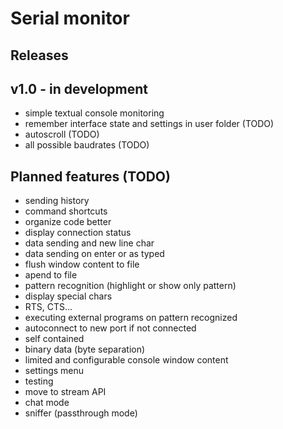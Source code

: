 # Serial monitor

## Releases
## v1.0 - in development
* simple textual console monitoring
* remember interface state and settings in user folder (TODO)
* autoscroll (TODO)
* all possible baudrates (TODO)

## Planned features (TODO)
* sending history
* command shortcuts
* organize code better
* display connection status
* data sending and new line char
* data sending on enter or as typed
* flush window content to file
* apend to file
* pattern recognition (highlight or show only pattern)
* display special chars
* RTS, CTS...
* executing external programs on pattern recognized
* autoconnect to new port if not connected
* self contained
* binary data (byte separation)
* limited and configurable console window content
* settings menu
* testing
* move to stream API
* chat mode
* sniffer (passthrough mode)